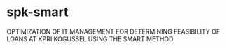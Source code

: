 # spk-smart
OPTIMIZATION OF IT MANAGEMENT FOR DETERMINING FEASIBILITY OF LOANS AT KPRI KOGUSSEL USING THE SMART METHOD
